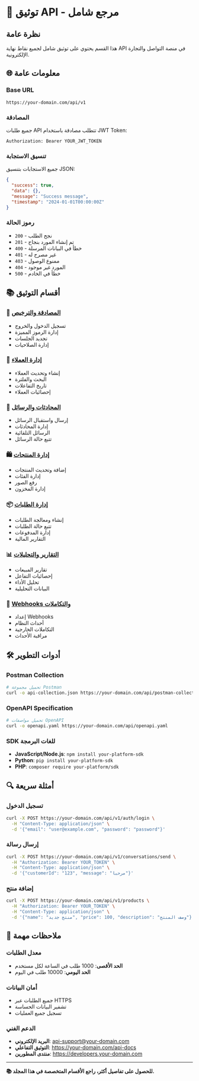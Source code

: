 # 🔌 توثيق API - مرجع شامل

## نظرة عامة

هذا القسم يحتوي على توثيق شامل لجميع نقاط نهاية API في منصة التواصل والتجارة الإلكترونية.

## 🌐 معلومات عامة

### Base URL
```
https://your-domain.com/api/v1
```

### المصادقة
جميع طلبات API تتطلب مصادقة باستخدام JWT Token:

```http
Authorization: Bearer YOUR_JWT_TOKEN
```

### تنسيق الاستجابة
جميع الاستجابات بتنسيق JSON:

```json
{
  "success": true,
  "data": {},
  "message": "Success message",
  "timestamp": "2024-01-01T00:00:00Z"
}
```

### رموز الحالة
- `200` - نجح الطلب
- `201` - تم إنشاء المورد بنجاح
- `400` - خطأ في البيانات المرسلة
- `401` - غير مصرح له
- `403` - ممنوع الوصول
- `404` - المورد غير موجود
- `500` - خطأ في الخادم

## 📚 أقسام التوثيق

### 🔐 [المصادقة والترخيص](authentication.md)
- تسجيل الدخول والخروج
- إدارة الرموز المميزة
- تجديد الجلسات
- إدارة الصلاحيات

### 👥 [إدارة العملاء](customers.md)
- إنشاء وتحديث العملاء
- البحث والفلترة
- تاريخ التفاعلات
- إحصائيات العملاء

### 💬 [المحادثات والرسائل](conversations.md)
- إرسال واستقبال الرسائل
- إدارة المحادثات
- الرسائل التلقائية
- تتبع حالة الرسائل

### 🛍️ [إدارة المنتجات](products.md)
- إضافة وتحديث المنتجات
- إدارة الفئات
- رفع الصور
- إدارة المخزون

### 📦 [إدارة الطلبات](orders.md)
- إنشاء ومعالجة الطلبات
- تتبع حالة الطلبات
- إدارة المدفوعات
- التقارير المالية

### 📊 [التقارير والتحليلات](reports.md)
- تقارير المبيعات
- إحصائيات التفاعل
- تحليل الأداء
- البيانات التحليلية

### 🔗 [Webhooks والتكاملات](webhooks.md)
- إعداد Webhooks
- أحداث النظام
- التكاملات الخارجية
- مراقبة الأحداث

## 🛠️ أدوات التطوير

### Postman Collection
```bash
# تحميل مجموعة Postman
curl -o api-collection.json https://your-domain.com/api/postman-collection
```

### OpenAPI Specification
```bash
# تحميل مواصفات OpenAPI
curl -o openapi.yaml https://your-domain.com/api/openapi.yaml
```

### SDK للغات البرمجة
- **JavaScript/Node.js**: `npm install your-platform-sdk`
- **Python**: `pip install your-platform-sdk`
- **PHP**: `composer require your-platform/sdk`

## 🔍 أمثلة سريعة

### تسجيل الدخول
```bash
curl -X POST https://your-domain.com/api/v1/auth/login \
  -H "Content-Type: application/json" \
  -d '{"email": "user@example.com", "password": "password"}'
```

### إرسال رسالة
```bash
curl -X POST https://your-domain.com/api/v1/conversations/send \
  -H "Authorization: Bearer YOUR_TOKEN" \
  -H "Content-Type: application/json" \
  -d '{"customerId": "123", "message": "مرحبا"}'
```

### إضافة منتج
```bash
curl -X POST https://your-domain.com/api/v1/products \
  -H "Authorization: Bearer YOUR_TOKEN" \
  -H "Content-Type: application/json" \
  -d '{"name": "منتج جديد", "price": 100, "description": "وصف المنتج"}'
```

## 📝 ملاحظات مهمة

### معدل الطلبات
- **الحد الأقصى**: 1000 طلب في الساعة لكل مستخدم
- **الحد اليومي**: 10000 طلب في اليوم

### أمان البيانات
- جميع الطلبات عبر HTTPS
- تشفير البيانات الحساسة
- تسجيل جميع العمليات

### الدعم الفني
- **البريد الإلكتروني**: api-support@your-domain.com
- **التوثيق التفاعلي**: https://your-domain.com/api-docs
- **منتدى المطورين**: https://developers.your-domain.com

---

**📚 للحصول على تفاصيل أكثر، راجع الأقسام المتخصصة في هذا المجلد.**

